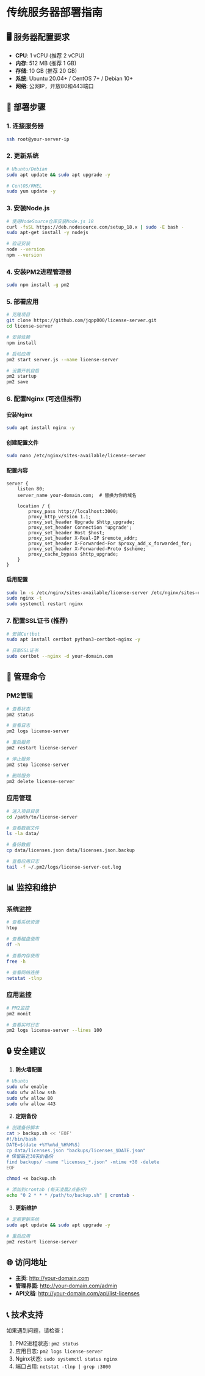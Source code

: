 # 传统服务器部署指南

## 🖥️ 服务器配置要求

- **CPU**: 1 vCPU (推荐 2 vCPU)
- **内存**: 512 MB (推荐 1 GB)
- **存储**: 10 GB (推荐 20 GB)
- **系统**: Ubuntu 20.04+ / CentOS 7+ / Debian 10+
- **网络**: 公网IP，开放80和443端口

## 🚀 部署步骤

### 1. 连接服务器
```bash
ssh root@your-server-ip
```

### 2. 更新系统
```bash
# Ubuntu/Debian
sudo apt update && sudo apt upgrade -y

# CentOS/RHEL
sudo yum update -y
```

### 3. 安装Node.js
```bash
# 使用NodeSource仓库安装Node.js 18
curl -fsSL https://deb.nodesource.com/setup_18.x | sudo -E bash -
sudo apt-get install -y nodejs

# 验证安装
node --version
npm --version
```

### 4. 安装PM2进程管理器
```bash
sudo npm install -g pm2
```

### 5. 部署应用
```bash
# 克隆项目
git clone https://github.com/jqpp000/license-server.git
cd license-server

# 安装依赖
npm install

# 启动应用
pm2 start server.js --name license-server

# 设置开机自启
pm2 startup
pm2 save
```

### 6. 配置Nginx (可选但推荐)

#### 安装Nginx
```bash
sudo apt install nginx -y
```

#### 创建配置文件
```bash
sudo nano /etc/nginx/sites-available/license-server
```

#### 配置内容
```nginx
server {
    listen 80;
    server_name your-domain.com;  # 替换为你的域名
    
    location / {
        proxy_pass http://localhost:3000;
        proxy_http_version 1.1;
        proxy_set_header Upgrade $http_upgrade;
        proxy_set_header Connection 'upgrade';
        proxy_set_header Host $host;
        proxy_set_header X-Real-IP $remote_addr;
        proxy_set_header X-Forwarded-For $proxy_add_x_forwarded_for;
        proxy_set_header X-Forwarded-Proto $scheme;
        proxy_cache_bypass $http_upgrade;
    }
}
```

#### 启用配置
```bash
sudo ln -s /etc/nginx/sites-available/license-server /etc/nginx/sites-enabled/
sudo nginx -t
sudo systemctl restart nginx
```

### 7. 配置SSL证书 (推荐)
```bash
# 安装Certbot
sudo apt install certbot python3-certbot-nginx -y

# 获取SSL证书
sudo certbot --nginx -d your-domain.com
```

## 🔧 管理命令

### PM2管理
```bash
# 查看状态
pm2 status

# 查看日志
pm2 logs license-server

# 重启服务
pm2 restart license-server

# 停止服务
pm2 stop license-server

# 删除服务
pm2 delete license-server
```

### 应用管理
```bash
# 进入项目目录
cd /path/to/license-server

# 查看数据文件
ls -la data/

# 备份数据
cp data/licenses.json data/licenses.json.backup

# 查看应用日志
tail -f ~/.pm2/logs/license-server-out.log
```

## 📊 监控和维护

### 系统监控
```bash
# 查看系统资源
htop

# 查看磁盘使用
df -h

# 查看内存使用
free -h

# 查看网络连接
netstat -tlnp
```

### 应用监控
```bash
# PM2监控
pm2 monit

# 查看实时日志
pm2 logs license-server --lines 100
```

## 🔒 安全建议

1. **防火墙配置**
```bash
# Ubuntu
sudo ufw enable
sudo ufw allow ssh
sudo ufw allow 80
sudo ufw allow 443
```

2. **定期备份**
```bash
# 创建备份脚本
cat > backup.sh << 'EOF'
#!/bin/bash
DATE=$(date +%Y%m%d_%H%M%S)
cp data/licenses.json "backups/licenses_$DATE.json"
# 保留最近30天的备份
find backups/ -name "licenses_*.json" -mtime +30 -delete
EOF

chmod +x backup.sh

# 添加到crontab (每天凌晨2点备份)
echo "0 2 * * * /path/to/backup.sh" | crontab -
```

3. **更新维护**
```bash
# 定期更新系统
sudo apt update && sudo apt upgrade -y

# 重启应用
pm2 restart license-server
```

## 🌐 访问地址

- **主页**: http://your-domain.com
- **管理界面**: http://your-domain.com/admin
- **API文档**: http://your-domain.com/api/list-licenses

## 📞 技术支持

如果遇到问题，请检查：
1. PM2进程状态: `pm2 status`
2. 应用日志: `pm2 logs license-server`
3. Nginx状态: `sudo systemctl status nginx`
4. 端口占用: `netstat -tlnp | grep :3000`
